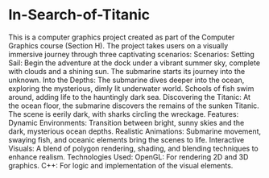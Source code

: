 # In-Search-of-Titanic
This is a computer graphics project created as part of the Computer Graphics course (Section H). The project takes users on a visually immersive journey through three captivating scenarios:
Scenarios:
Setting Sail:
Begin the adventure at the dock under a vibrant summer sky, complete with clouds and a shining sun. The submarine starts its journey into the unknown.
Into the Depths:
The submarine dives deeper into the ocean, exploring the mysterious, dimly lit underwater world. Schools of fish swim around, adding life to the hauntingly dark sea.
Discovering the Titanic:
At the ocean floor, the submarine discovers the remains of the sunken Titanic. The scene is eerily dark, with sharks circling the wreckage.
Features:
Dynamic Environments: Transition between bright, sunny skies and the dark, mysterious ocean depths.
Realistic Animations: Submarine movement, swaying fish, and oceanic elements bring the scenes to life.
Interactive Visuals: A blend of polygon rendering, shading, and blending techniques to enhance realism.
Technologies Used:
OpenGL: For rendering 2D and 3D graphics.
C++: For logic and implementation of the visual elements.
